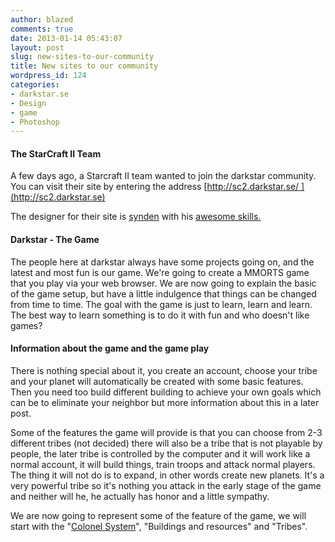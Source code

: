 ```yaml
---
author: blazed
comments: true
date: 2013-01-14 05:43:07
layout: post
slug: new-sites-to-our-community
title: New sites to our community
wordpress_id: 124
categories:
- darkstar.se
- Design
- game
- Photoshop
---
```


#### **The StarCraft II Team**


A few days ago, a Starcraft II team wanted to join the darkstar community. You can visit their site by entering the address [http://sc2.darkstar.se/ ](http://sc2.darkstar.se)

The designer for their site is [synden](http://synden.darkdev.se/) with his [awesome skills.](http://blog.darkdev.se/vfx-shot-hill-explosion/)


#### **Darkstar - The Game**


The people here at darkstar always have some projects going on, and the latest and most fun is our game. We're going to create a MMORTS game that you play via your web browser. We are now going to explain the basic of the game setup, but have a little indulgence that things can be changed from time to time.
The goal with the game is just to learn, learn and learn. The best way to learn something is to do it with fun and who doesn't like games?


#### **Information about the game and the game play**


There is nothing special about it, you create an account, choose your tribe and your planet will automatically be created with some basic features. Then you need too build different building to achieve your own goals which can be to eliminate your neighbor but more information about this in a later post.

Some of the features the game will provide is that you can choose from 2-3 different tribes (not decided) there will also be a tribe that is not playable by people, the later tribe is controlled by the computer and it will work like a normal account, it will build things, train troops and attack normal players. The thing it will not do is to expand, in other words create new planets. It's a very powerful tribe so it's nothing you attack in the early stage of the game and neither will he, he actually has honor and a little sympathy.

We are now going to represent some of the feature of the game, we will start with the "[Colonel System](http://blog.darkdev.se/colonel-system/)", "Buildings and resources" and "Tribes".
